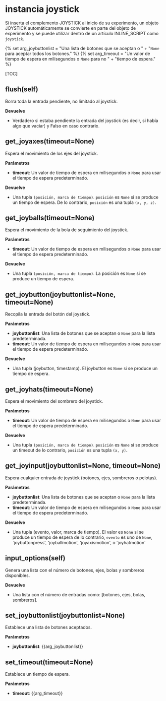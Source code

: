 <div class="ClassDoc YAMLDoc" markdown="1">

# instancia __joystick__

Si inserta el complemento JOYSTICK al inicio de su experimento, un
objeto JOYSTICK automáticamente se convierte en parte del objeto de experimento
y se puede utilizar dentro de un artículo INLINE_SCRIPT como `joystick`.

{% set arg_joybuttonlist = "Una lista de botones que se aceptan o " +
"`None` para aceptar todos los botones." %}
{% set arg_timeout = "Un valor de tiempo de espera en milisegundos o `None` para no " +
"tiempo de espera." %}

[TOC]

## flush(self)

Borra toda la entrada pendiente, no limitado al joystick.



__Devuelve__

- Verdadero si estaba pendiente la entrada del joystick (es decir, si había algo que
vaciar) y Falso en caso contrario.


## get_joyaxes(timeout=None)

Espera el movimiento de los ejes del joystick.


__Parámetros__

- **timeout**: Un valor de tiempo de espera en milisegundos o `None` para usar el tiempo de espera predeterminado.

__Devuelve__

- Una tupla `(posición, marca de tiempo)`. `posición` es `None` si se produce un tiempo de espera.
De lo contrario, `posición` es una tupla `(x, y, z)`.


## get_joyballs(timeout=None)

Espera el movimiento de la bola de seguimiento del joystick.


__Parámetros__

- **timeout**: Un valor de tiempo de espera en milisegundos o `None` para usar el tiempo de espera predeterminado.

__Devuelve__

- Una tupla `(posición, marca de tiempo)`. La posición es `None` si se produce un tiempo de espera.


## get_joybutton(joybuttonlist=None, timeout=None)

Recopila la entrada del botón del joystick.


__Parámetros__

- **joybuttonlist**: Una lista de botones que se aceptan o `None` para la lista predeterminada.
- **timeout**: Un valor de tiempo de espera en milisegundos o `None` para usar el tiempo de espera predeterminado.

__Devuelve__

- Una tupla (joybutton, timestamp). El joybutton es `None` si se produce un
tiempo de espera.


## get_joyhats(timeout=None)

Espera el movimiento del sombrero del joystick.


__Parámetros__

- **timeout**: Un valor de tiempo de espera en milisegundos o `None` para usar el tiempo de espera predeterminado.

__Devuelve__

- Una tupla `(posición, marca de tiempo)`. `posición` es `None` si se produce un timeout
de lo contrario, `posición` es una tupla `(x, y)`.


## get_joyinput(joybuttonlist=None, timeout=None)

Espera cualquier entrada de joystick (botones, ejes, sombreros o pelotas).


__Parámetros__

- **joybuttonlist**: Una lista de botones que se aceptan o `None` para la lista predeterminada.
- **timeout**: Un valor de tiempo de espera en milisegundos o `None` para usar el tiempo de espera predeterminado.

__Devuelve__

- Una tupla (evento, valor, marca de tiempo). El valor es `None` si se produce un tiempo de espera
de lo contrario, `evento` es uno de `None`, 'joybuttonpress',
'joyballmotion', 'joyaxismotion', o 'joyhatmotion'


## input_options(self)

Genera una lista con el número de botones, ejes, bolas
y sombreros disponibles.



__Devuelve__

- Una lista con el número de entradas como: [botones, ejes, bolas,
sombreros].


## set_joybuttonlist(joybuttonlist=None)

Establece una lista de botones aceptados.


__Parámetros__

- **joybuttonlist**: {{arg_joybuttonlist}}


## set_timeout(timeout=None)

Establece un tiempo de espera.


__Parámetros__

- **timeout**: {{arg_timeout}}


</div>